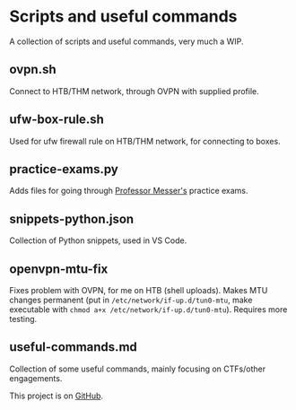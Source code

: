 # Scripts and useful commands

A collection of scripts and useful commands, very much a WIP.

## ovpn.sh
Connect to HTB/THM network, through OVPN with supplied profile.

## ufw-box-rule.sh
Used for ufw firewall rule on HTB/THM network, for connecting to boxes.

## practice-exams.py
Adds files for going through [Professor Messer's](https://www.professormesser.com/) practice exams.

## snippets-python.json
Collection of Python snippets, used in VS Code.

## openvpn-mtu-fix
Fixes problem with OVPN, for me on HTB (shell uploads). Makes MTU changes permanent (put in `/etc/network/if-up.d/tun0-mtu`, make executable with `chmod a+x /etc/network/if-up.d/tun0-mtu`). Requires more testing.

## useful-commands.md
Collection of some useful commands, mainly focusing on CTFs/other engagements.

This project is on [GitHub](https://github.com/JulianFechner/scripts-useful-commands).
